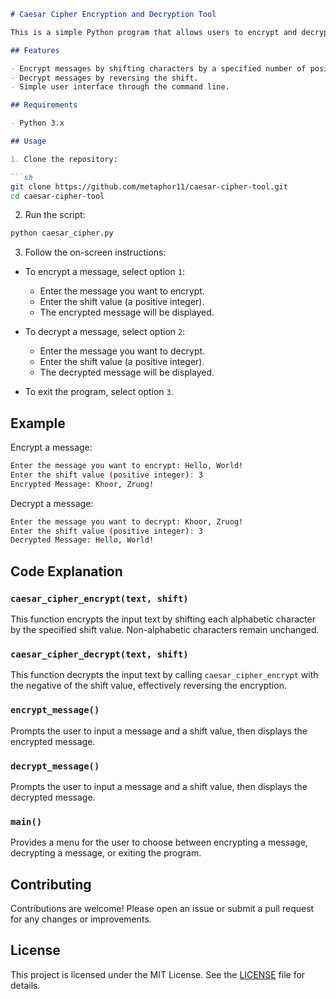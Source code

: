 ```markdown
# Caesar Cipher Encryption and Decryption Tool

This is a simple Python program that allows users to encrypt and decrypt messages using the Caesar cipher technique. The Caesar cipher is a type of substitution cipher where each letter in the plaintext is shifted a certain number of places down or up the alphabet.

## Features

- Encrypt messages by shifting characters by a specified number of positions.
- Decrypt messages by reversing the shift.
- Simple user interface through the command line.

## Requirements

- Python 3.x

## Usage

1. Clone the repository:

```sh
git clone https://github.com/metaphor11/caesar-cipher-tool.git
cd caesar-cipher-tool
```

2. Run the script:

```sh
python caesar_cipher.py
```

3. Follow the on-screen instructions:

- To encrypt a message, select option `1`:
  - Enter the message you want to encrypt.
  - Enter the shift value (a positive integer).
  - The encrypted message will be displayed.

- To decrypt a message, select option `2`:
  - Enter the message you want to decrypt.
  - Enter the shift value (a positive integer).
  - The decrypted message will be displayed.

- To exit the program, select option `3`.

## Example

Encrypt a message:

```sh
Enter the message you want to encrypt: Hello, World!
Enter the shift value (positive integer): 3
Encrypted Message: Khoor, Zruog!
```

Decrypt a message:

```sh
Enter the message you want to decrypt: Khoor, Zruog!
Enter the shift value (positive integer): 3
Decrypted Message: Hello, World!
```

## Code Explanation

### `caesar_cipher_encrypt(text, shift)`

This function encrypts the input text by shifting each alphabetic character by the specified shift value. Non-alphabetic characters remain unchanged.

### `caesar_cipher_decrypt(text, shift)`

This function decrypts the input text by calling `caesar_cipher_encrypt` with the negative of the shift value, effectively reversing the encryption.

### `encrypt_message()`

Prompts the user to input a message and a shift value, then displays the encrypted message.

### `decrypt_message()`

Prompts the user to input a message and a shift value, then displays the decrypted message.

### `main()`

Provides a menu for the user to choose between encrypting a message, decrypting a message, or exiting the program.

## Contributing

Contributions are welcome! Please open an issue or submit a pull request for any changes or improvements.

## License

This project is licensed under the MIT License. See the [LICENSE](LICENSE) file for details.
